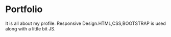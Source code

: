 # Portfolio
It is all about my profile. Responsive Design.HTML,CSS,BOOTSTRAP is used along with a little bit JS.
